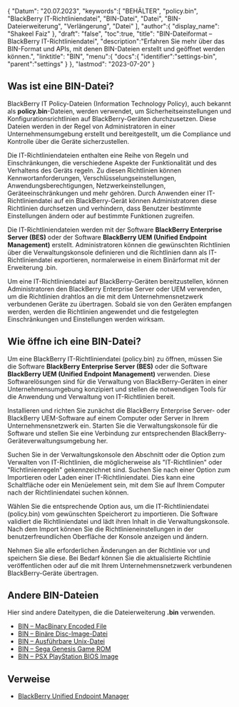 {
"Datum": "20.07.2023",
   "keywords":[
"BEHÄLTER",
"policy.bin",
"BlackBerry IT-Richtliniendatei",
"BIN-Datei",
"Datei",
"BIN-Dateierweiterung",
"Verlängerung",
"Datei"
],
   "author":{
"display_name": "Shakeel Faiz"
},
"draft": "false",
"toc":true,
"title": "BIN-Dateiformat – BlackBerry IT-Richtliniendatei",
   "description":"Erfahren Sie mehr über das BIN-Format und APIs, mit denen BIN-Dateien erstellt und geöffnet werden können.",
"linktitle": "BIN",
   "menu":{
      "docs":{
         "identifier":"settings-bin",
"parent":"settings"
}
},
"lastmod": "2023-07-20"
}

## Was ist eine BIN-Datei?

BlackBerry IT Policy-Dateien (Information Technology Policy), auch bekannt als **policy.bin**-Dateien, werden verwendet, um Sicherheitseinstellungen und Konfigurationsrichtlinien auf BlackBerry-Geräten durchzusetzen. Diese Dateien werden in der Regel von Administratoren in einer Unternehmensumgebung erstellt und bereitgestellt, um die Compliance und Kontrolle über die Geräte sicherzustellen.

Die IT-Richtliniendateien enthalten eine Reihe von Regeln und Einschränkungen, die verschiedene Aspekte der Funktionalität und des Verhaltens des Geräts regeln. Zu diesen Richtlinien können Kennwortanforderungen, Verschlüsselungseinstellungen, Anwendungsberechtigungen, Netzwerkeinstellungen, Geräteeinschränkungen und mehr gehören. Durch Anwenden einer IT-Richtliniendatei auf ein BlackBerry-Gerät können Administratoren diese Richtlinien durchsetzen und verhindern, dass Benutzer bestimmte Einstellungen ändern oder auf bestimmte Funktionen zugreifen.

Die IT-Richtliniendateien werden mit der Software **BlackBerry Enterprise Server (BES)** oder der Software **BlackBerry UEM (Unified Endpoint Management)** erstellt. Administratoren können die gewünschten Richtlinien über die Verwaltungskonsole definieren und die Richtlinien dann als IT-Richtliniendatei exportieren, normalerweise in einem Binärformat mit der Erweiterung .bin.

Um eine IT-Richtliniendatei auf BlackBerry-Geräten bereitzustellen, können Administratoren den BlackBerry Enterprise Server oder UEM verwenden, um die Richtlinien drahtlos an die mit dem Unternehmensnetzwerk verbundenen Geräte zu übertragen. Sobald sie von den Geräten empfangen werden, werden die Richtlinien angewendet und die festgelegten Einschränkungen und Einstellungen werden wirksam.

## Wie öffne ich eine BIN-Datei?

Um eine BlackBerry IT-Richtliniendatei (policy.bin) zu öffnen, müssen Sie die Software **BlackBerry Enterprise Server (BES)** oder die Software **BlackBerry UEM (Unified Endpoint Management)** verwenden. Diese Softwarelösungen sind für die Verwaltung von BlackBerry-Geräten in einer Unternehmensumgebung konzipiert und stellen die notwendigen Tools für die Anwendung und Verwaltung von IT-Richtlinien bereit.

Installieren und richten Sie zunächst die BlackBerry Enterprise Server- oder BlackBerry UEM-Software auf einem Computer oder Server in Ihrem Unternehmensnetzwerk ein. Starten Sie die Verwaltungskonsole für die Software und stellen Sie eine Verbindung zur entsprechenden BlackBerry-Geräteverwaltungsumgebung her.

Suchen Sie in der Verwaltungskonsole den Abschnitt oder die Option zum Verwalten von IT-Richtlinien, die möglicherweise als "IT-Richtlinien" oder "Richtlinienregeln" gekennzeichnet sind. Suchen Sie nach einer Option zum Importieren oder Laden einer IT-Richtliniendatei. Dies kann eine Schaltfläche oder ein Menüelement sein, mit dem Sie auf Ihrem Computer nach der Richtliniendatei suchen können.

Wählen Sie die entsprechende Option aus, um die IT-Richtliniendatei (policy.bin) vom gewünschten Speicherort zu importieren. Die Software validiert die Richtliniendatei und lädt ihren Inhalt in die Verwaltungskonsole. Nach dem Import können Sie die Richtlinieneinstellungen in der benutzerfreundlichen Oberfläche der Konsole anzeigen und ändern.

Nehmen Sie alle erforderlichen Änderungen an der Richtlinie vor und speichern Sie diese. Bei Bedarf können Sie die aktualisierte Richtlinie veröffentlichen oder auf die mit Ihrem Unternehmensnetzwerk verbundenen BlackBerry-Geräte übertragen.

## Andere BIN-Dateien

Hier sind andere Dateitypen, die die Dateierweiterung **.bin** verwenden.

- [BIN – MacBinary Encoded File](/compression/bin/)
- [BIN – Binäre Disc-Image-Datei](/disc-and-media/bin/)
- [BIN – Ausführbare Unix-Datei](/executable/bin/)
- [BIN – Sega Genesis Game ROM](/game/bin/)
- [BIN – PSX PlayStation BIOS Image](/game/bin-pcsx/)

## Verweise
* [BlackBerry Unified Endpoint Manager](https://en.wikipedia.org/wiki/BlackBerry_Unified_Endpoint_Manager)

